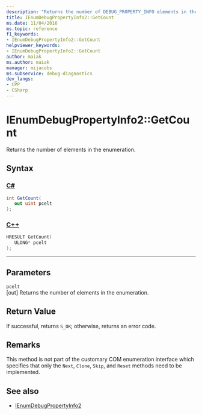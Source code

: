 ```yaml
---
description: "Returns the number of DEBUG_PROPERTY_INFO elements in the enumeration."
title: IEnumDebugPropertyInfo2::GetCount
ms.date: 11/04/2016
ms.topic: reference
f1_keywords:
- IEnumDebugPropertyInfo2::GetCount
helpviewer_keywords:
- IEnumDebugPropertyInfo2::GetCount
author: maiak
ms.author: maiak
manager: mijacobs
ms.subservice: debug-diagnostics
dev_langs:
- CPP
- CSharp
---
```

# IEnumDebugPropertyInfo2::GetCount

Returns the number of elements in the enumeration.

## Syntax

### [C#](#tab/csharp)
```csharp
int GetCount(
   out uint pcelt
);
```
### [C++](#tab/cpp)
```cpp
HRESULT GetCount(
   ULONG* pcelt
);
```
---

## Parameters
`pcelt`\
[out] Returns the number of elements in the enumeration.

## Return Value
 If successful, returns `S_OK`; otherwise, returns an error code.

## Remarks
 This method is not part of the customary COM enumeration interface which specifies that only the `Next`, `Clone`, `Skip`, and `Reset` methods need to be implemented.

## See also
- [IEnumDebugPropertyInfo2](../../../extensibility/debugger/reference/ienumdebugpropertyinfo2.md)
